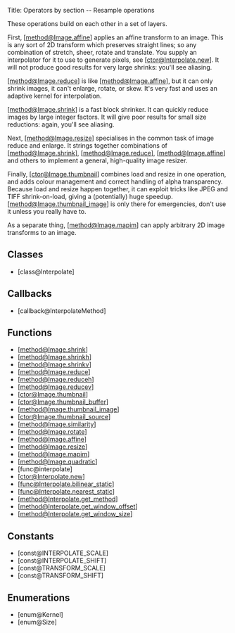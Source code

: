 Title: Operators by section -- Resample operations

<!-- libvips/resample -->

These operations build on each other in a set of layers.

First, [method@Image.affine] applies an affine transform to an image. This
is any sort of 2D transform which preserves straight lines; so any combination
of stretch, sheer, rotate and translate. You supply an interpolator for it to
use to generate pixels, see [ctor@Interpolate.new]. It will not produce good
results for very large shrinks: you'll see aliasing.

[method@Image.reduce] is like [method@Image.affine], but it can only shrink
images, it can't enlarge, rotate, or skew. It's very fast and uses an adaptive
kernel for interpolation.

[method@Image.shrink] is a fast block shrinker. It can quickly reduce images
by large integer factors. It will give poor results for small size reductions:
again, you'll see aliasing.

Next, [method@Image.resize] specialises in the common task of image reduce and
enlarge. It strings together combinations of [method@Image.shrink],
[method@Image.reduce], [method@Image.affine] and others to implement a general,
high-quality image resizer.

Finally, [ctor@Image.thumbnail] combines load and resize in one operation, and
adds colour management and correct handling of alpha transparency. Because
load and resize happen together, it can exploit tricks like JPEG and TIFF
shrink-on-load, giving a (potentially) huge speedup.
[method@Image.thumbnail_image] is only there for emergencies, don't use it
unless you really have to.

As a separate thing, [method@Image.mapim] can apply arbitrary 2D image
transforms to an image.

## Classes

* [class@Interpolate]

## Callbacks

* [callback@InterpolateMethod]

## Functions

* [method@Image.shrink]
* [method@Image.shrinkh]
* [method@Image.shrinkv]
* [method@Image.reduce]
* [method@Image.reduceh]
* [method@Image.reducev]
* [ctor@Image.thumbnail]
* [ctor@Image.thumbnail_buffer]
* [method@Image.thumbnail_image]
* [ctor@Image.thumbnail_source]
* [method@Image.similarity]
* [method@Image.rotate]
* [method@Image.affine]
* [method@Image.resize]
* [method@Image.mapim]
* [method@Image.quadratic]
* [func@interpolate]
* [ctor@Interpolate.new]
* [func@Interpolate.bilinear_static]
* [func@Interpolate.nearest_static]
* [method@Interpolate.get_method]
* [method@Interpolate.get_window_offset]
* [method@Interpolate.get_window_size]

## Constants

* [const@INTERPOLATE_SCALE]
* [const@INTERPOLATE_SHIFT]
* [const@TRANSFORM_SCALE]
* [const@TRANSFORM_SHIFT]

## Enumerations

* [enum@Kernel]
* [enum@Size]
